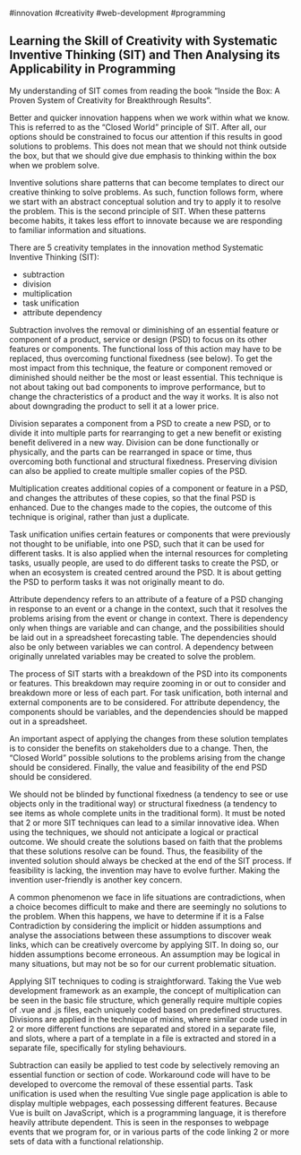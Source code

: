 #innovation 
#creativity 
#web-development 
#programming

## Learning the Skill of Creativity with Systematic Inventive Thinking (SIT) and Then Analysing its Applicability in Programming

My understanding of SIT comes from reading the book “Inside the Box: A Proven System of Creativity for Breakthrough Results”.

Better and quicker innovation happens when we work within what we know. This is referred to as the “Closed World” principle of SIT. After all, our options should be constrained to focus our attention if this results in good solutions to problems. This does not mean that we should not think outside the box, but that we should give due emphasis to thinking within the box when we problem solve.

Inventive solutions share patterns that can become templates to direct our creative thinking to solve problems. As such, function follows form, where we start with an abstract conceptual solution and try to apply it to resolve the problem. This is the second principle of SIT. When these patterns become habits, it takes less effort to innovate because we are responding to familiar information and situations.

There are 5 creativity templates in the innovation method Systematic Inventive Thinking (SIT):
* subtraction
* division
* multiplication
* task unification
* attribute dependency

Subtraction involves the removal or diminishing of an essential feature or component of a product, service or design (PSD) to focus on its other features or components. The functional loss of this action may have to be replaced, thus overcoming functional fixedness (see below). To get the most impact from this technique, the feature or component removed or diminished should neither be the most or least essential. This technique is not about taking out bad components to improve performance, but to change the chracteristics of a product and the way it works. It is also not about downgrading the product to sell it at a lower price.

Division separates a component from a PSD to create a new PSD, or to divide it into multiple parts for rearranging to get a new benefit or existing benefit delivered in a new way. Division can be done functionally or physically, and the parts can be rearranged in space or time, thus overcoming both functional and structural fixedness. Preserving division can also be applied to create multiple smaller copies of the PSD.

Multiplication creates additional copies of a component or feature in a PSD, and changes the attributes of these copies, so that the final PSD is enhanced. Due to the changes made to the copies, the outcome of this technique is original, rather than just a duplicate.

Task unification unifies certain features or components that were previously not thought to be unifiable, into one PSD, such that it can be used for different tasks. It is also applied when the internal resources for completing tasks, usually people, are used to do different tasks to create the PSD, or when an ecosystem is created centred around the PSD. It is about getting the PSD to perform tasks it was not originally meant to do.

Attribute dependency refers to an attribute of a feature of a PSD changing in response to an event or a change in the context, such that it resolves the problems arising from the event or change in context. There is dependency only when things are variable and can change, and the possibilities should be laid out in a spreadsheet forecasting table. The dependencies should also be only between variables we can control. A dependency between originally unrelated variables may be created to solve the problem.

The process of SIT starts with a breakdown of the PSD into its components or features. This breakdown may require zooming in or out to consider and breakdown more or less of each part. For task unification, both internal and external components are to be considered. For attribute dependency, the components should be variables, and the dependencies should be mapped out in a spreadsheet.

An important aspect of applying the changes from these solution templates is to consider the benefits on stakeholders due to a change. Then, the “Closed World” possible solutions to the problems arising from the change should be considered. Finally, the value and feasibility of the end PSD should be considered.

We should not be blinded by functional fixedness (a tendency to see or use objects only in the traditional way) or structural fixedness (a tendency to see items as whole complete units in the traditional form). It must be noted that 2 or more SIT techniques can lead to a similar innovative idea. When using the techniques, we should not anticipate a logical or practical outcome. We should create the solutions based on faith that the problems that these solutions resolve can be found. Thus, the feasibility of the invented solution should always be checked at the end of the SIT process. If feasibility is lacking, the invention may have to evolve further. Making the invention user-friendly is another key concern.

A common phenomenon we face in life situations are contradictions, when a choice becomes difficult to make and there are seemingly no solutions to the problem. When this happens, we have to determine if it is a False Contradiction by considering the implicit or hidden assumptions and analyse the associations between these assumptions to discover weak links, which can be creatively overcome by applying SIT. In doing so, our hidden assumptions become erroneous. An assumption may be logical in many situations, but may not be so for our current problematic situation.

Applying SIT techniques to coding is straightforward. Taking the Vue web development framework as an example, the concept of multiplication can be seen in the basic file structure, which generally require multiple copies of .vue and .js files, each uniquely coded based on predefined structures. Divisions are applied in the technique of mixins, where similar code used in 2 or more different functions are separated and stored in a separate file, and slots, where a part of a template in a file is extracted and stored in a separate file, specifically for styling behaviours.

Subtraction can easily be applied to test code by selectively removing an essential function or section of code. Workaround code will have to be developed to overcome the removal of these essential parts. Task unification is used when the resulting Vue single page application is able to display multiple webpages, each possessing different features. Because Vue is built on JavaScript, which is a programming language, it is therefore heavily attribute dependent. This is seen in the responses to webpage events that we program for, or in various parts of the code linking 2 or more sets of data with a functional relationship.


